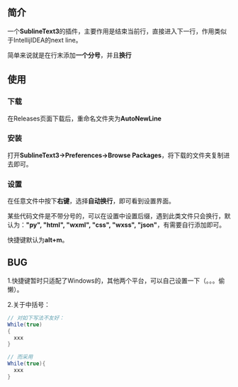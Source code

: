 ## 简介
一个**SublineText3**的插件，主要作用是结束当前行，直接进入下一行，作用类似于IntellijIDEA的next line。

简单来说就是在行末添加**一个分号**，并且**换行**

## 使用
### 下载

在Releases页面下载后，重命名文件夹为**AutoNewLine**

### 安装

打开**SublineText3->Preferences->Browse Packages**，将下载的文件夹复制进去即可。

### 设置

在任意文件中按下**右键**，选择**自动换行**，即可看到设置界面。

某些代码文件是不带分号的，可以在设置中设置后缀，遇到此类文件只会换行，默认为：**"py", "html", "wxml", "css", "wxss", "json"**，有需要自行添加即可。

快捷键默认为**alt+m**。

## BUG

1.快捷键暂时只适配了Windows的，其他两个平台，可以自己设置一下（。。。偷懒）。

2.关于中括号：
```java
// 对如下写法不友好：
While(true)
{
  xxx
}

// 而采用
While(true){
  xxx
}
```
